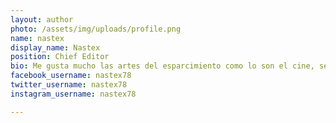 ```yaml
---
layout: author
photo: /assets/img/uploads/profile.png
name: nastex
display_name: Nastex
position: Chief Editor
bio: Me gusta mucho las artes del esparcimiento como lo son el cine, serie, comics y videojuegos. Y debido a eso me gusta mucho hablar de estos temas desde el lado del "Fanático" ☺.
facebook_username: nastex78
twitter_username: nastex78
instagram_username: nastex78

---
```

